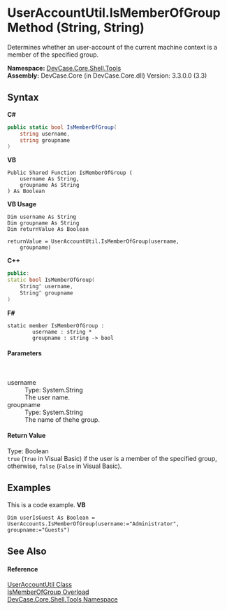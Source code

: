 # UserAccountUtil.IsMemberOfGroup Method (String, String)
 

Determines whether an user-account of the current machine context is a member of the specified group.

**Namespace:**&nbsp;<a href="N_DevCase_Core_Shell_Tools">DevCase.Core.Shell.Tools</a><br />**Assembly:**&nbsp;DevCase.Core (in DevCase.Core.dll) Version: 3.3.0.0 (3.3)

## Syntax

**C#**<br />
``` C#
public static bool IsMemberOfGroup(
	string username,
	string groupname
)
```

**VB**<br />
``` VB
Public Shared Function IsMemberOfGroup ( 
	username As String,
	groupname As String
) As Boolean
```

**VB Usage**<br />
``` VB Usage
Dim username As String
Dim groupname As String
Dim returnValue As Boolean

returnValue = UserAccountUtil.IsMemberOfGroup(username, 
	groupname)
```

**C++**<br />
``` C++
public:
static bool IsMemberOfGroup(
	String^ username, 
	String^ groupname
)
```

**F#**<br />
``` F#
static member IsMemberOfGroup : 
        username : string * 
        groupname : string -> bool 

```


#### Parameters
&nbsp;<dl><dt>username</dt><dd>Type: System.String<br />The user name.</dd><dt>groupname</dt><dd>Type: System.String<br />The name of thehe group.</dd></dl>

#### Return Value
Type: Boolean<br />`true` (`True` in Visual Basic) if the user is a member of the specified group, otherwise, `false` (`False` in Visual Basic).

## Examples
This is a code example. 
**VB**<br />
``` VB
Dim userIsGuest As Boolean = UserAccounts.IsMemberOfGroup(username:="Administrator", groupname:="Guests")
```


## See Also


#### Reference
<a href="T_DevCase_Core_Shell_Tools_UserAccountUtil">UserAccountUtil Class</a><br /><a href="Overload_DevCase_Core_Shell_Tools_UserAccountUtil_IsMemberOfGroup">IsMemberOfGroup Overload</a><br /><a href="N_DevCase_Core_Shell_Tools">DevCase.Core.Shell.Tools Namespace</a><br />